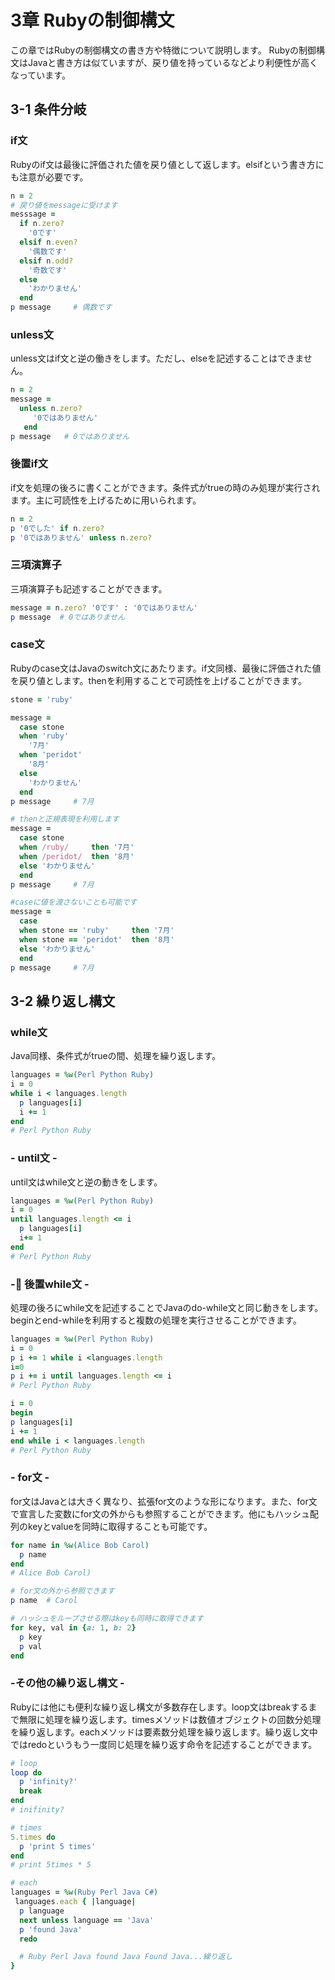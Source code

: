 # 3章 Rubyの制御構文
この章ではRubyの制御構文の書き方や特徴について説明します。
Rubyの制御構文はJavaと書き方は似ていますが、戻り値を持っているなどより利便性が高くなっています。

## 3-1 条件分岐
### if文
Rubyのif文は最後に評価された値を戻り値として返します。elsifという書き方にも注意が必要です。

```ruby
n = 2
# 戻り値をmessageに受けます
messsage =
  if n.zero?
    '0です'
  elsif n.even?
    '偶数です'
  elsif n.odd?
    '奇数です'
  else
    'わかりません'
  end
p message     # 偶数です
```
### unless文
unless文はif文と逆の働きをします。ただし、elseを記述することはできません。
```ruby
n = 2
message =
  unless n.zero?
     '0ではありません'
   end
p message   # 0ではありません
```

### 後置if文
if文を処理の後ろに書くことができます。条件式がtrueの時のみ処理が実行されます。主に可読性を上げるために用いられます。
```ruby
n = 2
p '0でした' if n.zero?
p '0ではありません' unless n.zero?
```

### 三項演算子
三項演算子も記述することができます。
```ruby
message = n.zero? '0です' : '0ではありません'
p message  # 0ではありません
```

### case文
Rubyのcase文はJavaのswitch文にあたります。if文同様、最後に評価された値を戻り値とします。thenを利用することで可読性を上げることができます。
```ruby
stone = 'ruby'

message =
  case stone
  when 'ruby'
    '7月'
  when 'peridot'
    '8月'
  else
    'わかりません'
  end
p message     # 7月

# thenと正規表現を利用します
message =
  case stone
  when /ruby/     then '7月'
  when /peridot/  then '8月'  
  else 'わかりません'
  end
p message     # 7月

#caseに値を渡さないことも可能です
message =
  case
  when stone == 'ruby'     then '7月'
  when stone == 'peridot'  then '8月'
  else 'わかりません'
  end
p message     # 7月
```

## 3-2 繰り返し構文
### while文
Java同様、条件式がtrueの間、処理を繰り返します。
```ruby
languages = %w(Perl Python Ruby)
i = 0
while i < languages.length
  p languages[i]
  i += 1
end
# Perl Python Ruby
```
### - until文 -
until文はwhile文と逆の動きをします。
``` ruby
languages = %w(Perl Python Ruby)
i = 0
until languages.length <= i
  p languages[i]
  i+= 1
end
# Perl Python Ruby
```

### - 後置while文 -
処理の後ろにwhile文を記述することでJavaのdo-while文と同じ動きをします。beginとend-whileを利用すると複数の処理を実行させることができます。
```ruby
languages = %w(Perl Python Ruby)
i = 0
p i += 1 while i <languages.length
i=0
p i += i until languages.length <= i
# Perl Python Ruby

i = 0
begin
p languages[i]
i += 1
end while i < languages.length
# Perl Python Ruby
```
### - for文 -
for文はJavaとは大きく異なり、拡張for文のような形になります。また、for文で宣言した変数にfor文の外からも参照することができます。他にもハッシュ配列のkeyとvalueを同時に取得することも可能です。

```Ruby
for name in %w(Alice Bob Carol)
  p name
end
# Alice Bob Carol)

# for文の外から参照できます
p name  # Carol

# ハッシュをループさせる際はkeyも同時に取得できます
for key, val in {a: 1, b: 2}
  p key
  p val
end
```
### -その他の繰り返し構文 -
Rubyには他にも便利な繰り返し構文が多数存在します。loop文はbreakするまで無限に処理を繰り返します。timesメソッドは数値オブジェクトの回数分処理を繰り返します。eachメソッドは要素数分処理を繰り返します。繰り返し文中ではredoというもう一度同じ処理を繰り返す命令を記述することができます。

```ruby
# loop
loop do
  p 'infinity?'
  break
end
# inifinity?

# times
5.times do
  p 'print 5 times'
end
# print 5times * 5

# each
languages = %w(Ruby Perl Java C#)
 languages.each { |language|
  p language
  next unless language == 'Java'
  p 'found Java'
  redo

  # Ruby Perl Java found Java Found Java...繰り返し
}
```
